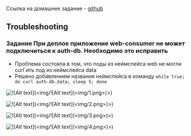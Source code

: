 Ссылка на домашнее задание - [github](https://github.com/netology-code/kuber-homeworks/blob/main/3.5/3.5.md)

## Troubleshooting
### Задание При деплое приложение web-consumer не может подключиться к auth-db. Необходимо это исправить

- Проблема состояла в том, что поды из неймспейса web не могли curl`ить под из неймспейса data
- Решено добавлением названия неймспейса в команду `while true; do curl auth-db.data; sleep 5; done`

![!\[Alt text\](<img/!\[Alt text\](<img/1.png>)>)](<img/1.png>)

![!\[Alt text\](<img/!\[Alt text\](<img/2.png>)>)](<img/2.png>)

![!\[Alt text\](<img/!\[Alt text\](<img/3.png>)>)](<img/3.png>)

![!\[Alt text\](<img/!\[Alt text\](<img/4.png>)>)](<img/4.png>)












